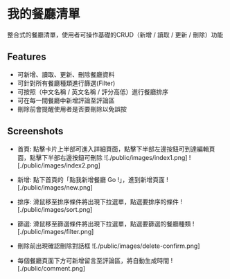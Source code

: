 # 我的餐廳清單
整合式的餐廳清單，使用者可操作基礎的CRUD（新增 / 讀取 / 更新 / 刪除）功能

## Features 
- 可新增、讀取、更新、刪除餐廳資料
- 可針對所有餐廳種類進行篩選(Filter)
- 可按照（中文名稱 / 英文名稱 / 評分高低）進行餐廳排序
- 可在每一間餐廳中新增評論至評論區
- 刪除前會提醒使用者是否要刪除以免誤按

## Screenshots
- 首頁: 點擊卡片上半部可進入詳細頁面，點擊下半部左邊按鈕可到達編輯頁面，點擊下半部右邊按鈕可刪除
![./public/images/index1.png]
![./public/images/index2.png]

- 新增: 點下首頁的「點我新增餐廳 Go !」，進到新增頁面
![./public/images/new.png]

- 排序: 滑鼠移至排序條件將出現下拉選單，點選要排序的條件
![./public/images/sort.png]

- 篩選: 滑鼠移至篩選條件將出現下拉選單，點選要篩選的餐廳種類
![./public/images/filter.png]

- 刪除前出現確認刪除對話框
![./public/images/delete-confirm.png]

- 每個餐廳頁面下方可新增留言至評論區，將自動生成時間
![./public/comment.png]